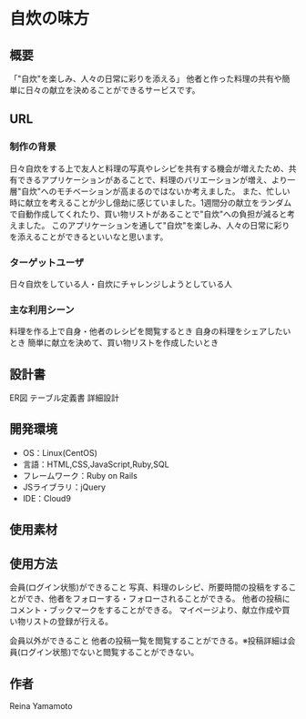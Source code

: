 # 自炊の味方

## 概要
「"自炊"を楽しみ、人々の日常に彩りを添える」
他者と作った料理の共有や簡単に日々の献立を決めることができるサービスです。


## URL


### 制作の背景
日々自炊をする上で友人と料理の写真やレシピを共有する機会が増えたため、共有できるアプリケーションがあることで、料理のバリエーションが増え、より一層"自炊"へのモチベーションが高まるのではないか考えました。
また、忙しい時に献立を考えることが少し億劫に感じていました。1週間分の献立をランダムで自動作成してくれたり、買い物リストがあることで"自炊"への負担が減ると考えました。
このアプリケーションを通して"自炊"を楽しみ、人々の日常に彩りを添えることができるといいなと思います。


### ターゲットユーザ
日々自炊をしている人・自炊にチャレンジしようとしている人

### 主な利用シーン
料理を作る上で自身・他者のレシピを閲覧するとき
自身の料理をシェアしたいとき
簡単に献立を決めて、買い物リストを作成したいとき





## 設計書
ER図
テーブル定義書
詳細設計


## 開発環境
- OS：Linux(CentOS)
- 言語：HTML,CSS,JavaScript,Ruby,SQL
- フレームワーク：Ruby on Rails
- JSライブラリ：jQuery
- IDE：Cloud9

## 使用素材

## 使用方法
会員(ログイン状態)ができること
写真、料理のレシピ、所要時間の投稿をすることができ、他者をフォローする・フォローされることができる。
他者の投稿にコメント・ブックマークをすることができる。
マイページより、献立作成や買い物リストの登録が行える。

会員以外ができること
他者の投稿一覧を閲覧することができる。※投稿詳細は会員(ログイン状態)でないと閲覧することができない。


## 作者
Reina Yamamoto
